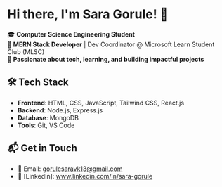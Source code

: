 # Hi there, I'm Sara Gorule! 👋

🎓 **Computer Science Engineering Student**  
🚀 **MERN Stack Developer** | Dev Coordinator @ Microsoft Learn Student Club (MLSC)  
🌟 **Passionate about tech, learning, and building impactful projects** 


## 🛠️ **Tech Stack**
- **Frontend**: HTML, CSS, JavaScript, Tailwind CSS, React.js  
- **Backend**: Node.js, Express.js  
- **Database**: MongoDB  
- **Tools**: Git, VS Code

## 📬 **Get in Touch**
- 📧 Email: gorulesaravk13@gmail.com   
- 💼 [LinkedIn]: www.linkedin.com/in/sara-gorule

